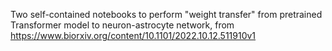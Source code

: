 Two self-contained notebooks to perform "weight transfer" from pretrained Transformer model to neuron-astrocyte network, from https://www.biorxiv.org/content/10.1101/2022.10.12.511910v1
